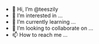 - 👋 Hi, I’m @teeszily
- 👀 I’m interested in ...
- 🌱 I’m currently learning ...
- 💞️ I’m looking to collaborate on ...
- 📫 How to reach me ...

<!---
teeszily/teeszily is a ✨ special ✨ repository because its `README.md` (this file) appears on your GitHub profile.
You can click the Preview link to take a look at your changes.
--->
